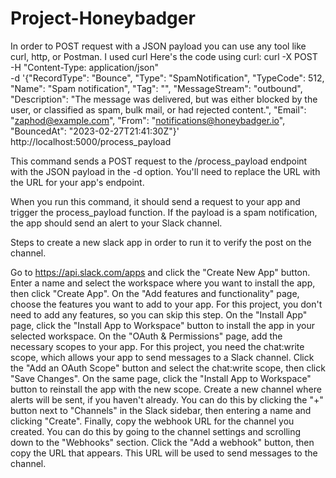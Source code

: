# Project-Honeybadger
In order to POST request with a JSON payload you can use any tool like curl, http, or Postman. I used curl Here's the code using curl: 
curl -X POST \
  -H "Content-Type: application/json" \
  -d '{"RecordType": "Bounce", "Type": "SpamNotification", "TypeCode": 512, "Name": "Spam notification", "Tag": "", "MessageStream": "outbound", "Description": "The message was delivered, but was either blocked by the user, or classified as spam, bulk mail, or had rejected content.", "Email": "zaphod@example.com", "From": "notifications@honeybadger.io", "BouncedAt": "2023-02-27T21:41:30Z"}' \
  http://localhost:5000/process_payload

This command sends a POST request to the /process_payload endpoint with the JSON payload in the -d option. You'll need to replace the URL with the URL for your app's endpoint.

When you run this command, it should send a request to your app and trigger the process_payload function. If the payload is a spam notification, the app should send an alert to your Slack channel.



Steps to create a new slack app in order to run it to verify the post on the channel.

Go to https://api.slack.com/apps and click the "Create New App" button.
Enter a name and select the workspace where you want to install the app, then click "Create App".
On the "Add features and functionality" page, choose the features you want to add to your app. For this project, you don't need to add any features, so you can skip this step.
On the "Install App" page, click the "Install App to Workspace" button to install the app in your selected workspace.
On the "OAuth & Permissions" page, add the necessary scopes to your app. For this project, you need the chat:write scope, which allows your app to send messages to a Slack channel. Click the "Add an OAuth Scope" button and select the chat:write scope, then click "Save Changes".
On the same page, click the "Install App to Workspace" button to reinstall the app with the new scope.
Create a new channel where alerts will be sent, if you haven't already. You can do this by clicking the "+" button next to "Channels" in the Slack sidebar, then entering a name and clicking "Create".
Finally, copy the webhook URL for the channel you created. You can do this by going to the channel settings and scrolling down to the "Webhooks" section. Click the "Add a webhook" button, then copy the URL that appears. This URL will be used to send messages to the channel.
